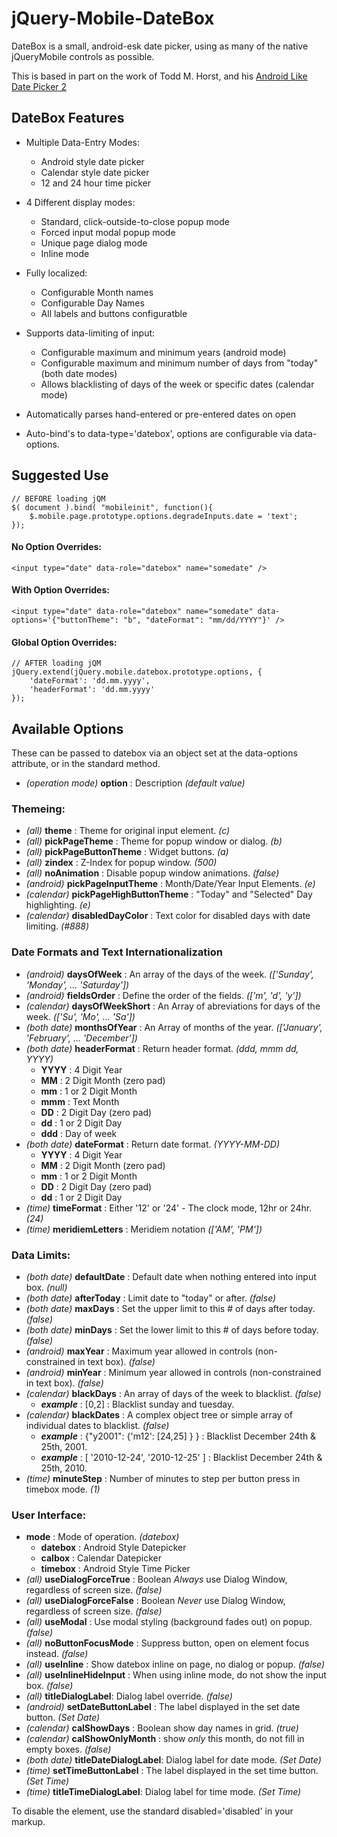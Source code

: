 jQuery-Mobile-DateBox
=====================

DateBox is a small, android-esk date picker, using as many of the native jQueryMobile controls as possible.

This is based in part on the work of Todd M. Horst, and his [Android Like Date Picker 2](http://toddmhorst.wordpress.com/2010/12/30/android-like-date-picker-with-jquery-mobile-2/)

DateBox Features
----------------

* Multiple Data-Entry Modes:
  * Android style date picker
  * Calendar style date picker
  * 12 and 24 hour time picker

* 4 Different display modes:
  * Standard, click-outside-to-close popup mode
  * Forced input modal popup mode
  * Unique page dialog mode
  * Inline mode

* Fully localized:
  * Configurable Month names
  * Configurable Day Names
  * All labels and buttons configuratble

* Supports data-limiting of input:
  * Configurable maximum and minimum years (android mode)
  * Configurable maximum and minimum number of days from "today" (both date modes)
  * Allows blacklisting of days of the week or specific dates (calendar mode) 

* Automatically parses hand-entered or pre-entered dates on open

* Auto-bind's to data-type='datebox', options are configurable via data-options.

Suggested Use
-------------

	// BEFORE loading jQM
	$( document ).bind( "mobileinit", function(){
		$.mobile.page.prototype.options.degradeInputs.date = 'text';
	});

#### No Option Overrides:
		
	<input type="date" data-role="datebox" name="somedate" />
		
#### With Option Overrides:
	
	<input type="date" data-role="datebox" name="somedate" data-options='{"buttonTheme": "b", "dateFormat": "mm/dd/YYYY"}' />
		
#### Global Option Overrides:
	
	// AFTER loading jQM
	jQuery.extend(jQuery.mobile.datebox.prototype.options, {
		'dateFormat': 'dd.mm.yyyy',
		'headerFormat': 'dd.mm.yyyy'
	});

Available Options
-----------------

These can be passed to datebox via an object set at the data-options attribute, or in the standard method.

* _(operation mode)_ __option__ : Description _(default value)_

### Themeing:
* _(all)_ __theme__ : Theme for original input element. _(c)_
* _(all)_ __pickPageTheme__ : Theme for popup window or dialog. _(b)_
* _(all)_ __pickPageButtonTheme__ : Widget buttons. _(a)_
* _(all)_ __zindex__ : Z-Index for popup window. _(500)_
* _(all)_ __noAnimation__ : Disable popup window animations. _(false)_
* _(android)_ __pickPageInputTheme__ : Month/Date/Year Input Elements. _(e)_
* _(calendar)_ __pickPageHighButtonTheme__ : "Today" and "Selected" Day highlighting. _(e)_
* _(calendar)_ __disabledDayColor__ : Text color for disabled days with date limiting. _(#888)_

### Date Formats and Text Internationalization
* _(android)_ __daysOfWeek__ : An array of the days of the week. _(['Sunday', 'Monday', ... 'Saturday'])_
* _(android)_ __fieldsOrder__ : Define the order of the fields. _(['m', 'd', 'y'])_
* _(calendar)_ __daysOfWeekShort__ : An Array of abreviations for days of the week. _(['Su', 'Mo', ... 'Sa'])_
* _(both date)_ __monthsOfYear__ : An Array of months of the year. _(['January', 'February', ... 'December'])_
* _(both date)_ __headerFormat__ : Return header format. _(ddd, mmm dd, YYYY)_
  * __YYYY__ : 4 Digit Year
  * __MM__ : 2 Digit Month (zero pad)
  * __mm__ : 1 or 2 Digit Month
  * __mmm__ : Text Month
  * __DD__ : 2 Digit Day (zero pad)
  * __dd__ : 1 or 2 Digit Day
  * __ddd__ : Day of week
* _(both date)_ __dateFormat__ : Return date format. _(YYYY-MM-DD)_
  * __YYYY__ : 4 Digit Year
  * __MM__ : 2 Digit Month (zero pad)
  * __mm__ : 1 or 2 Digit Month
  * __DD__ : 2 Digit Day (zero pad)
  * __dd__ : 1 or 2 Digit Day
* _(time)_ __timeFormat__ : Either '12' or '24' - The clock mode, 12hr or 24hr. _(24)_
* _(time)_ __meridiemLetters__ : Meridiem notation _(['AM', 'PM'])_

### Data Limits:
* _(both date)_ __defaultDate__ : Default date when nothing entered into input box. _(null)_
* _(both date)_ __afterToday__ : Limit date to "today" or after. _(false)_
* _(both date)_ __maxDays__ : Set the upper limit to this # of days after today. _(false)_
* _(both date)_ __minDays__ : Set the lower limit to this # of days before today. _(false)_
* _(android)_ __maxYear__ : Maximum year allowed in controls (non-constrained in text box). _(false)_
* _(android)_ __minYear__ : Minimum year allowed in controls (non-constrained in text box). _(false)_
* _(calendar)_ __blackDays__ : An array of days of the week to blacklist. _(false)_
  * ___example___ : [0,2] : Blacklist sunday and tuesday.
* _(calendar)_ __blackDates__ : A complex object tree or simple array of individual dates to blacklist. _(false)_
  * ___example___ : {"y2001": {'m12': [24,25] } } : Blacklist December 24th &amp; 25th, 2001.
  * ___example___ : [ '2010-12-24', '2010-12-25' ] : Blacklist December 24th &amp; 25th, 2010.
* _(time)_ __minuteStep__ : Number of minutes to step per button press in timebox mode. _(1)_

### User Interface:
* __mode__ : Mode of operation. _(datebox)_
  * __datebox__ : Android Style Datepicker
  * __calbox__ : Calendar Datepicker
  * __timebox__ : Android Style Time Picker
* _(all)_ __useDialogForceTrue__ : Boolean *Always* use Dialog Window, regardless of screen size. _(false)_
* _(all)_ __useDialogForceFalse__ : Boolean *Never* use Dialog Window, regardless of screen size. _(false)_
* _(all)_ __useModal__ : Use modal styling (background fades out) on popup. _(false)_
* _(all)_ __noButtonFocusMode__ : Suppress button, open on element focus instead. _(false)_
* _(all)_ __useInline__ : Show datebox inline on page, no dialog or popup. _(false)_
* _(all)_ __useInlineHideInput__ : When using inline mode, do not show the input box. _(false)_
* _(all)_ __titleDialogLabel__: Dialog label override. _(false)_
* _(android)_ __setDateButtonLabel__ : The label displayed in the set date button. _(Set Date)_
* _(calendar)_ __calShowDays__ : Boolean show day names in grid. _(true)_
* _(calendar)_ __calShowOnlyMonth__ : show *only* this month, do not fill in empty boxes. _(false)_
* _(both date)_ __titleDateDialogLabel__: Dialog label for date mode. _(Set Date)_
* _(time)_ __setTimeButtonLabel__ : The label displayed in the set time button. _(Set Time)_
* _(time)_ __titleTimeDialogLabel__: Dialog label for time mode. _(Set Time)_

To disable the element, use the standard disabled='disabled' in your markup.
